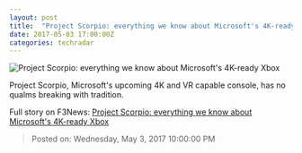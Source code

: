 ```yaml
---
layout: post
title:  "Project Scorpio: everything we know about Microsoft's 4K-ready Xbox"
date: 2017-05-03 17:00:00Z
categories: techradar
---
```


![Project Scorpio: everything we know about Microsoft's 4K-ready Xbox](http://cdn.mos.cms.futurecdn.net/XD5UGSCNotJCjHNzBfnKVF-1200-80.png)

Project Scorpio, Microsoft's upcoming 4K and VR capable console, has no qualms breaking with tradition.


Full story on F3News: [Project Scorpio: everything we know about Microsoft's 4K-ready Xbox](http://www.f3nws.com/n/hBxnGF)

> Posted on: Wednesday, May 3, 2017 10:00:00 PM

